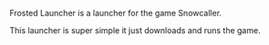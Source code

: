 Frosted Launcher is a launcher for the game Snowcaller.

This launcher is super simple it just downloads and runs the game.
